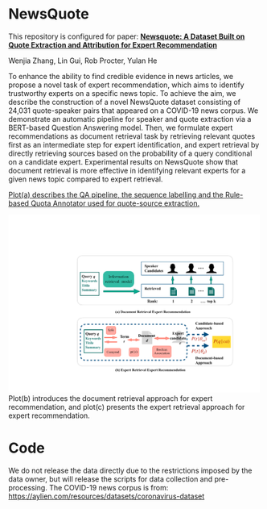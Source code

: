 # NewsQuote
This repository is configured for paper: 
[**Newsquote: A Dataset Built on Quote Extraction and Attribution for Expert Recommendation**](https://arxiv.org/abs/2305.04825)

Wenjia Zhang, Lin Gui, Rob Procter, Yulan He

To enhance the ability to find credible evidence in news articles, we propose a novel task of expert recommendation, which aims to identify trustworthy experts on a specific news topic. To achieve the aim, we describe the construction of a novel NewsQuote dataset consisting of 24,031 quote-speaker pairs that appeared on a COVID-19 news corpus. We demonstrate an automatic pipeline for speaker and quote extraction via a BERT-based Question Answering model. Then, we formulate expert recommendations as document retrieval task by retrieving relevant quotes first as an intermediate step for expert identification, and expert retrieval by directly retrieving sources based on the probability of a query conditional on a candidate expert. Experimental results on NewsQuote show that document retrieval is more effective in identifying relevant experts for a given news topic compared to expert retrieval.


[Plot(a) describes the QA pipeline, the sequence labelling and the Rule-based Quota Annotator used for quote-source extraction.](quoteextract.pdf)

<img src="https://github.com/WenjiaZh/NewsQuote/blob/main/expranking.pdf" width="500">
 Plot(b) introduces the document retrieval approach for expert recommendation, and plot(c) presents the expert retrieval approach for expert recommendation.

# Code
We do not release the data directly due to the restrictions imposed by the data owner, but will release the scripts for data collection and pre-processing.
The COVID-19 news corpus is from: https://aylien.com/resources/datasets/coronavirus-dataset 







